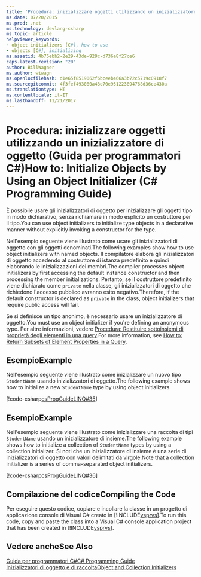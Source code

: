 ```yaml
---
title: 'Procedura: inizializzare oggetti utilizzando un inizializzatore di oggetto (Guida per programmatori C#)'
ms.date: 07/20/2015
ms.prod: .net
ms.technology: devlang-csharp
ms.topic: article
helpviewer_keywords:
- object initializers [C#], how to use
- objects [C#], initializing
ms.assetid: 4b75ebb2-2e29-43de-929c-d736a8f27ce6
caps.latest.revision: "20"
author: BillWagner
ms.author: wiwagn
ms.openlocfilehash: d1e65f8519062f6bceeb466a3b72c5719c0918f7
ms.sourcegitcommit: 4f3fef493080a43e70e951223894768d36ce430a
ms.translationtype: HT
ms.contentlocale: it-IT
ms.lasthandoff: 11/21/2017
---
```

# <a name="how-to-initialize-objects-by-using-an-object-initializer-c-programming-guide"></a><span data-ttu-id="a1e5d-102">Procedura: inizializzare oggetti utilizzando un inizializzatore di oggetto (Guida per programmatori C#)</span><span class="sxs-lookup"><span data-stu-id="a1e5d-102">How to: Initialize Objects by Using an Object Initializer (C# Programming Guide)</span></span>
<span data-ttu-id="a1e5d-103">È possibile usare gli inizializzatori di oggetto per inizializzare gli oggetti tipo in modo dichiarativo, senza richiamare in modo esplicito un costruttore per il tipo.</span><span class="sxs-lookup"><span data-stu-id="a1e5d-103">You can use object initializers to initialize type objects in a declarative manner without explicitly invoking a constructor for the type.</span></span>  
  
 <span data-ttu-id="a1e5d-104">Nell'esempio seguente viene illustrato come usare gli inizializzatori di oggetto con gli oggetti denominati.</span><span class="sxs-lookup"><span data-stu-id="a1e5d-104">The following examples show how to use object initializers with named objects.</span></span> <span data-ttu-id="a1e5d-105">Il compilatore elabora gli inizializzatori di oggetto accedendo al costruttore di istanza predefinito e quindi elaborando le inizializzazioni dei membri.</span><span class="sxs-lookup"><span data-stu-id="a1e5d-105">The compiler processes object initializers by first accessing the default instance constructor and then processing the member initializations.</span></span> <span data-ttu-id="a1e5d-106">Pertanto, se il costruttore predefinito viene dichiarato come `private` nella classe, gli inizializzatori di oggetto che richiedono l'accesso pubblico avranno esito negativo.</span><span class="sxs-lookup"><span data-stu-id="a1e5d-106">Therefore, if the default constructor is declared as `private` in the class, object initializers that require public access will fail.</span></span>  
  
 <span data-ttu-id="a1e5d-107">Se si definisce un tipo anonimo, è necessario usare un inizializzatore di oggetto.</span><span class="sxs-lookup"><span data-stu-id="a1e5d-107">You must use an object initializer if you're defining an anonymous type.</span></span> <span data-ttu-id="a1e5d-108">Per altre informazioni, vedere [Procedura: Restituire sottoinsiemi di proprietà degli elementi in una query](../../../csharp/programming-guide/classes-and-structs/how-to-return-subsets-of-element-properties-in-a-query.md).</span><span class="sxs-lookup"><span data-stu-id="a1e5d-108">For more information, see [How to: Return Subsets of Element Properties in a Query](../../../csharp/programming-guide/classes-and-structs/how-to-return-subsets-of-element-properties-in-a-query.md).</span></span>  
  
## <a name="example"></a><span data-ttu-id="a1e5d-109">Esempio</span><span class="sxs-lookup"><span data-stu-id="a1e5d-109">Example</span></span>  
 <span data-ttu-id="a1e5d-110">Nell'esempio seguente viene illustrato come inizializzare un nuovo tipo `StudentName` usando inizializzatori di oggetto.</span><span class="sxs-lookup"><span data-stu-id="a1e5d-110">The following example shows how to initialize a new `StudentName` type by using object initializers.</span></span>  
  
 [!code-csharp[csProgGuideLINQ#35](../../../csharp/programming-guide/arrays/codesnippet/CSharp/how-to-initialize-objects-by-using-an-object-initializer_1.cs)]  
  
## <a name="example"></a><span data-ttu-id="a1e5d-111">Esempio</span><span class="sxs-lookup"><span data-stu-id="a1e5d-111">Example</span></span>  
 <span data-ttu-id="a1e5d-112">Nell'esempio seguente viene illustrato come inizializzare una raccolta di tipi `StudentName` usando un inizializzatore di insieme.</span><span class="sxs-lookup"><span data-stu-id="a1e5d-112">The following example shows how to initialize a collection of `StudentName` types by using a collection initializer.</span></span> <span data-ttu-id="a1e5d-113">Si noti che un inizializzatore di insieme è una serie di inizializzatori di oggetto con valori delimitati da virgole.</span><span class="sxs-lookup"><span data-stu-id="a1e5d-113">Note that a collection initializer is a series of comma-separated object initializers.</span></span>  
  
 [!code-csharp[csProgGuideLINQ#36](../../../csharp/programming-guide/arrays/codesnippet/CSharp/how-to-initialize-objects-by-using-an-object-initializer_2.cs)]  
  
## <a name="compiling-the-code"></a><span data-ttu-id="a1e5d-114">Compilazione del codice</span><span class="sxs-lookup"><span data-stu-id="a1e5d-114">Compiling the Code</span></span>  
 <span data-ttu-id="a1e5d-115">Per eseguire questo codice, copiare e incollare la classe in un progetto di applicazione console di Visual C# creato in [!INCLUDE[vsprvs](~/includes/vsprvs-md.md)].</span><span class="sxs-lookup"><span data-stu-id="a1e5d-115">To run this code, copy and paste the class into a Visual C# console application project that has been created in [!INCLUDE[vsprvs](~/includes/vsprvs-md.md)].</span></span>  
  
## <a name="see-also"></a><span data-ttu-id="a1e5d-116">Vedere anche</span><span class="sxs-lookup"><span data-stu-id="a1e5d-116">See Also</span></span>  
 [<span data-ttu-id="a1e5d-117">Guida per programmatori C#</span><span class="sxs-lookup"><span data-stu-id="a1e5d-117">C# Programming Guide</span></span>](../../../csharp/programming-guide/index.md)  
 [<span data-ttu-id="a1e5d-118">Inizializzatori di oggetto e di raccolta</span><span class="sxs-lookup"><span data-stu-id="a1e5d-118">Object and Collection Initializers</span></span>](../../../csharp/programming-guide/classes-and-structs/object-and-collection-initializers.md)
